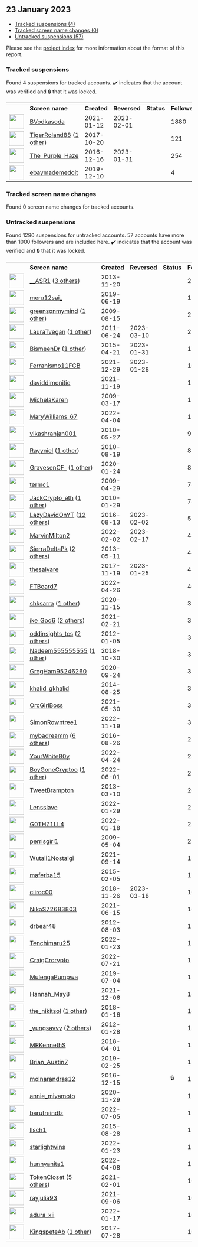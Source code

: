 ## 23 January 2023

* [Tracked suspensions (4)](#tracked-suspensions)
* [Tracked screen name changes (0)](#tracked-screen-name-changes)
* [Untracked suspensions (57)](#untracked-suspensions)

Please see the [project index](https://github.com/travisbrown/twitter-watch) for more information about the format of this report.

### Tracked suspensions

Found 4 suspensions for tracked accounts.
  ✔️ indicates that the account was verified and 🔒 that it was locked.

<table>
    <tr>
        <th></th>
        <th align="left">Screen name</th>
        <th align="left">Created</th>
        <th align="left">Reversed</th>
        <th align="left">Status</th>
        <th align="left">Followers</th>
        <th align="left">Ranking</th></tr>
    </tr>
        <tr>
            <td><a href="https://twitter.com/intent/user?user_id=1348829298447298562">
                <img src="https://pbs.twimg.com/profile_images/1441478935628320774/wI1YkqC8_normal.jpg" width="40px" height="40px" align="center"/></a>
            </td>
            <td>
                <a href="https://twitter.com/BVodkasoda">BVodkasoda</a></td>
            <td>2021-01-12</td>
            <td>2023-02-01</td>
            <td align="center"></td>
            <td>1880</td>
            <td>9008</td>
        </tr>
        <tr>
            <td><a href="https://twitter.com/intent/user?user_id=921291854280347648">
                <img src="https://pbs.twimg.com/profile_images/1050866371674816512/zEjVxjrP_normal.jpg" width="40px" height="40px" align="center"/></a>
            </td>
            <td>
                <a href="https://twitter.com/TigerRoland88">TigerRoland88</a>&nbsp;(<a href="https://api.memory.lol/v1/tw/id/921291854280347648">1 other</a>)&nbsp;</td>
            <td>2017-10-20</td>
            <td></td>
            <td align="center"></td>
            <td>121</td>
            <td>27284</td>
        </tr>
        <tr>
            <td><a href="https://twitter.com/intent/user?user_id=809611710004920320">
                <img src="https://pbs.twimg.com/profile_images/946856745833549825/eb4H2Vxw_normal.jpg" width="40px" height="40px" align="center"/></a>
            </td>
            <td>
                <a href="https://twitter.com/The_Purple_Haze">The_Purple_Haze</a></td>
            <td>2016-12-16</td>
            <td>2023-01-31</td>
            <td align="center"></td>
            <td>254</td>
            <td>35461</td>
        </tr>
        <tr>
            <td><a href="https://twitter.com/intent/user?user_id=1204347522732482567">
                <img src="https://abs.twimg.com/sticky/default_profile_images/default_profile_normal.png" width="40px" height="40px" align="center"/></a>
            </td>
            <td>
                <a href="https://twitter.com/ebaymademedoit">ebaymademedoit</a></td>
            <td>2019-12-10</td>
            <td></td>
            <td align="center"></td>
            <td>4</td>
            <td>93711</td>
        </tr></table>

### Tracked screen name changes

Found 0 screen name changes for tracked accounts.

### Untracked suspensions

Found 1290 suspensions for untracked accounts.
57 accounts have more than 1000 followers and are included here.
  ✔️ indicates that the account was verified and 🔒 that it was locked.

<table>
    <tr>
        <th></th>
        <th align="left">Screen name</th>
        <th align="left">Created</th>
        <th align="left">Reversed</th>
        <th align="left">Status</th>
        <th align="left">Followers</th>
    </tr>
        <tr>
            <td><a href="https://twitter.com/intent/user?user_id=2205734214">
                <img src="https://pbs.twimg.com/profile_images/800598479777177600/Ax5OiQGG_normal.jpg" width="40px" height="40px" align="center"/></a>
            </td>
            <td>
                <a href="https://twitter.com/__ASR1">__ASR1</a>&nbsp;(<a href="https://api.memory.lol/v1/tw/id/2205734214">3 others</a>)&nbsp;</td>
            <td>2013-11-20</td>
            <td></td>
            <td align="center"></td>
            <td>210995</td>
        </tr>
        <tr>
            <td><a href="https://twitter.com/intent/user?user_id=1141475960190955520">
                <img src="https://pbs.twimg.com/profile_images/1508416945364041734/5dc5hUaP_normal.jpg" width="40px" height="40px" align="center"/></a>
            </td>
            <td>
                <a href="https://twitter.com/meru12sai_">meru12sai_</a></td>
            <td>2019-06-19</td>
            <td></td>
            <td align="center"></td>
            <td>117565</td>
        </tr>
        <tr>
            <td><a href="https://twitter.com/intent/user?user_id=66001915">
                <img src="https://pbs.twimg.com/profile_images/1331146717656457216/-M2JIbyX_normal.jpg" width="40px" height="40px" align="center"/></a>
            </td>
            <td>
                <a href="https://twitter.com/greensonmymind">greensonmymind</a>&nbsp;(<a href="https://api.memory.lol/v1/tw/id/66001915">1 other</a>)&nbsp;</td>
            <td>2009-08-15</td>
            <td></td>
            <td align="center"></td>
            <td>25734</td>
        </tr>
        <tr>
            <td><a href="https://twitter.com/intent/user?user_id=323284679">
                <img src="https://pbs.twimg.com/profile_images/940941674930249728/X56k-WFm_normal.jpg" width="40px" height="40px" align="center"/></a>
            </td>
            <td>
                <a href="https://twitter.com/LauraTvegan">LauraTvegan</a>&nbsp;(<a href="https://api.memory.lol/v1/tw/id/323284679">1 other</a>)&nbsp;</td>
            <td>2011-06-24</td>
            <td>2023-03-10</td>
            <td align="center"></td>
            <td>22729</td>
        </tr>
        <tr>
            <td><a href="https://twitter.com/intent/user?user_id=3190202213">
                <img src="https://pbs.twimg.com/profile_images/1571949497030156289/_LVL4492_normal.jpg" width="40px" height="40px" align="center"/></a>
            </td>
            <td>
                <a href="https://twitter.com/BismeenDr">BismeenDr</a>&nbsp;(<a href="https://api.memory.lol/v1/tw/id/3190202213">1 other</a>)&nbsp;</td>
            <td>2015-04-21</td>
            <td>2023-01-31</td>
            <td align="center"></td>
            <td>17154</td>
        </tr>
        <tr>
            <td><a href="https://twitter.com/intent/user?user_id=1476183951614091272">
                <img src="https://pbs.twimg.com/profile_images/1590805837777338371/kpJS_OHs_normal.jpg" width="40px" height="40px" align="center"/></a>
            </td>
            <td>
                <a href="https://twitter.com/Ferranismo11FCB">Ferranismo11FCB</a></td>
            <td>2021-12-29</td>
            <td>2023-01-28</td>
            <td align="center"></td>
            <td>16825</td>
        </tr>
        <tr>
            <td><a href="https://twitter.com/intent/user?user_id=1461679782073184272">
                <img src="https://pbs.twimg.com/profile_images/1470018593786142726/v9FrVXEj_normal.jpg" width="40px" height="40px" align="center"/></a>
            </td>
            <td>
                <a href="https://twitter.com/daviddimonitie">daviddimonitie</a></td>
            <td>2021-11-19</td>
            <td></td>
            <td align="center"></td>
            <td>11947</td>
        </tr>
        <tr>
            <td><a href="https://twitter.com/intent/user?user_id=24867306">
                <img src="https://pbs.twimg.com/profile_images/99608076/g3_normal.jpg" width="40px" height="40px" align="center"/></a>
            </td>
            <td>
                <a href="https://twitter.com/MichelaKaren">MichelaKaren</a></td>
            <td>2009-03-17</td>
            <td></td>
            <td align="center"></td>
            <td>11660</td>
        </tr>
        <tr>
            <td><a href="https://twitter.com/intent/user?user_id=1511082383306547207">
                <img src="https://pbs.twimg.com/profile_images/1570642148424355841/wdb6e9-7_normal.jpg" width="40px" height="40px" align="center"/></a>
            </td>
            <td>
                <a href="https://twitter.com/MaryWilliams_67">MaryWilliams_67</a></td>
            <td>2022-04-04</td>
            <td></td>
            <td align="center"></td>
            <td>11199</td>
        </tr>
        <tr>
            <td><a href="https://twitter.com/intent/user?user_id=148634549">
                <img src="https://pbs.twimg.com/profile_images/654418285144879104/-5fzI-r__normal.jpg" width="40px" height="40px" align="center"/></a>
            </td>
            <td>
                <a href="https://twitter.com/vikashranjan001">vikashranjan001</a></td>
            <td>2010-05-27</td>
            <td></td>
            <td align="center"></td>
            <td>9841</td>
        </tr>
        <tr>
            <td><a href="https://twitter.com/intent/user?user_id=180454938">
                <img src="https://pbs.twimg.com/profile_images/621160525846736897/jUe2UBKY_normal.jpg" width="40px" height="40px" align="center"/></a>
            </td>
            <td>
                <a href="https://twitter.com/Rayyniel">Rayyniel</a>&nbsp;(<a href="https://api.memory.lol/v1/tw/id/180454938">1 other</a>)&nbsp;</td>
            <td>2010-08-19</td>
            <td></td>
            <td align="center"></td>
            <td>8369</td>
        </tr>
        <tr>
            <td><a href="https://twitter.com/intent/user?user_id=1220857418936147970">
                <img src="https://pbs.twimg.com/profile_images/1586501054170124288/_ts_rf2n_normal.jpg" width="40px" height="40px" align="center"/></a>
            </td>
            <td>
                <a href="https://twitter.com/GravesenCF_">GravesenCF_</a>&nbsp;(<a href="https://api.memory.lol/v1/tw/id/1220857418936147970">1 other</a>)&nbsp;</td>
            <td>2020-01-24</td>
            <td></td>
            <td align="center"></td>
            <td>8241</td>
        </tr>
        <tr>
            <td><a href="https://twitter.com/intent/user?user_id=36416758">
                <img src="https://pbs.twimg.com/profile_images/1270526043514982405/iemrGLHv_normal.jpg" width="40px" height="40px" align="center"/></a>
            </td>
            <td>
                <a href="https://twitter.com/termc1">termc1</a></td>
            <td>2009-04-29</td>
            <td></td>
            <td align="center"></td>
            <td>7892</td>
        </tr>
        <tr>
            <td><a href="https://twitter.com/intent/user?user_id=109683919">
                <img src="https://pbs.twimg.com/profile_images/1596828792756092930/DlZsyzKx_normal.jpg" width="40px" height="40px" align="center"/></a>
            </td>
            <td>
                <a href="https://twitter.com/JackCrypto_eth">JackCrypto_eth</a>&nbsp;(<a href="https://api.memory.lol/v1/tw/id/109683919">1 other</a>)&nbsp;</td>
            <td>2010-01-29</td>
            <td></td>
            <td align="center"></td>
            <td>7832</td>
        </tr>
        <tr>
            <td><a href="https://twitter.com/intent/user?user_id=764439795368165376">
                <img src="https://pbs.twimg.com/profile_images/1578393757162110978/HVi6rV21_normal.png" width="40px" height="40px" align="center"/></a>
            </td>
            <td>
                <a href="https://twitter.com/LazyDavidOnYT">LazyDavidOnYT</a>&nbsp;(<a href="https://api.memory.lol/v1/tw/id/764439795368165376">12 others</a>)&nbsp;</td>
            <td>2016-08-13</td>
            <td>2023-02-02</td>
            <td align="center"></td>
            <td>5555</td>
        </tr>
        <tr>
            <td><a href="https://twitter.com/intent/user?user_id=1488942484226932741">
                <img src="https://pbs.twimg.com/profile_images/1518753465144537088/zvUMyp8U_normal.jpg" width="40px" height="40px" align="center"/></a>
            </td>
            <td>
                <a href="https://twitter.com/MarvinMilton2">MarvinMilton2</a></td>
            <td>2022-02-02</td>
            <td>2023-02-17</td>
            <td align="center"></td>
            <td>4977</td>
        </tr>
        <tr>
            <td><a href="https://twitter.com/intent/user?user_id=1420908217">
                <img src="https://pbs.twimg.com/profile_images/1585997789481390081/shpAzl4b_normal.jpg" width="40px" height="40px" align="center"/></a>
            </td>
            <td>
                <a href="https://twitter.com/SierraDeltaPk">SierraDeltaPk</a>&nbsp;(<a href="https://api.memory.lol/v1/tw/id/1420908217">2 others</a>)&nbsp;</td>
            <td>2013-05-11</td>
            <td></td>
            <td align="center"></td>
            <td>4436</td>
        </tr>
        <tr>
            <td><a href="https://twitter.com/intent/user?user_id=932284955132121094">
                <img src="https://pbs.twimg.com/profile_images/1592305757126639618/i5-rdOLf_normal.png" width="40px" height="40px" align="center"/></a>
            </td>
            <td>
                <a href="https://twitter.com/thesalvare">thesalvare</a></td>
            <td>2017-11-19</td>
            <td>2023-01-25</td>
            <td align="center"></td>
            <td>4205</td>
        </tr>
        <tr>
            <td><a href="https://twitter.com/intent/user?user_id=1518744787980935168">
                <img src="https://pbs.twimg.com/profile_images/1583661916479635456/Nv-PGp3k_normal.jpg" width="40px" height="40px" align="center"/></a>
            </td>
            <td>
                <a href="https://twitter.com/FTBeard7">FTBeard7</a></td>
            <td>2022-04-26</td>
            <td></td>
            <td align="center"></td>
            <td>4080</td>
        </tr>
        <tr>
            <td><a href="https://twitter.com/intent/user?user_id=1328085109354979328">
                <img src="https://pbs.twimg.com/profile_images/1576348180962222080/MbG2yFmG_normal.jpg" width="40px" height="40px" align="center"/></a>
            </td>
            <td>
                <a href="https://twitter.com/shksarra">shksarra</a>&nbsp;(<a href="https://api.memory.lol/v1/tw/id/1328085109354979328">1 other</a>)&nbsp;</td>
            <td>2020-11-15</td>
            <td></td>
            <td align="center"></td>
            <td>3970</td>
        </tr>
        <tr>
            <td><a href="https://twitter.com/intent/user?user_id=1363485746380890162">
                <img src="https://pbs.twimg.com/profile_images/1541829125203279874/2IL1J_st_normal.jpg" width="40px" height="40px" align="center"/></a>
            </td>
            <td>
                <a href="https://twitter.com/ike_God6">ike_God6</a>&nbsp;(<a href="https://api.memory.lol/v1/tw/id/1363485746380890162">2 others</a>)&nbsp;</td>
            <td>2021-02-21</td>
            <td></td>
            <td align="center"></td>
            <td>3900</td>
        </tr>
        <tr>
            <td><a href="https://twitter.com/intent/user?user_id=455947303">
                <img src="https://pbs.twimg.com/profile_images/1587606822684221440/jAp3TzaP_normal.jpg" width="40px" height="40px" align="center"/></a>
            </td>
            <td>
                <a href="https://twitter.com/oddinsights_tcs">oddinsights_tcs</a>&nbsp;(<a href="https://api.memory.lol/v1/tw/id/455947303">2 others</a>)&nbsp;</td>
            <td>2012-01-05</td>
            <td></td>
            <td align="center"></td>
            <td>3854</td>
        </tr>
        <tr>
            <td><a href="https://twitter.com/intent/user?user_id=1057128764633681920">
                <img src="https://pbs.twimg.com/profile_images/1588540711728824326/Yc0VGjJ4_normal.jpg" width="40px" height="40px" align="center"/></a>
            </td>
            <td>
                <a href="https://twitter.com/Nadeem555555555">Nadeem555555555</a>&nbsp;(<a href="https://api.memory.lol/v1/tw/id/1057128764633681920">1 other</a>)&nbsp;</td>
            <td>2018-10-30</td>
            <td></td>
            <td align="center"></td>
            <td>3842</td>
        </tr>
        <tr>
            <td><a href="https://twitter.com/intent/user?user_id=1309180513198931968">
                <img src="https://pbs.twimg.com/profile_images/1577750943998922752/_cABNCkY_normal.jpg" width="40px" height="40px" align="center"/></a>
            </td>
            <td>
                <a href="https://twitter.com/GregHam95246260">GregHam95246260</a></td>
            <td>2020-09-24</td>
            <td></td>
            <td align="center"></td>
            <td>3530</td>
        </tr>
        <tr>
            <td><a href="https://twitter.com/intent/user?user_id=2766209532">
                <img src="https://pbs.twimg.com/profile_images/1530761754711670791/tDfOQdB-_normal.jpg" width="40px" height="40px" align="center"/></a>
            </td>
            <td>
                <a href="https://twitter.com/khalid_gkhalid">khalid_gkhalid</a></td>
            <td>2014-08-25</td>
            <td></td>
            <td align="center"></td>
            <td>3282</td>
        </tr>
        <tr>
            <td><a href="https://twitter.com/intent/user?user_id=1399069738609881092">
                <img src="https://pbs.twimg.com/profile_images/1595052222139797507/sIURzH5s_normal.jpg" width="40px" height="40px" align="center"/></a>
            </td>
            <td>
                <a href="https://twitter.com/OrcGirlBoss">OrcGirlBoss</a></td>
            <td>2021-05-30</td>
            <td></td>
            <td align="center"></td>
            <td>3257</td>
        </tr>
        <tr>
            <td><a href="https://twitter.com/intent/user?user_id=1594051679275606019">
                <img src="https://pbs.twimg.com/profile_images/1594051880908455936/O18SaM-B_normal.jpg" width="40px" height="40px" align="center"/></a>
            </td>
            <td>
                <a href="https://twitter.com/SimonRowntree1">SimonRowntree1</a></td>
            <td>2022-11-19</td>
            <td></td>
            <td align="center"></td>
            <td>3060</td>
        </tr>
        <tr>
            <td><a href="https://twitter.com/intent/user?user_id=769192126445858816">
                <img src="https://pbs.twimg.com/profile_images/1588635882143338497/FCoEtY-5_normal.jpg" width="40px" height="40px" align="center"/></a>
            </td>
            <td>
                <a href="https://twitter.com/mybadreamm">mybadreamm</a>&nbsp;(<a href="https://api.memory.lol/v1/tw/id/769192126445858816">6 others</a>)&nbsp;</td>
            <td>2016-08-26</td>
            <td></td>
            <td align="center"></td>
            <td>2958</td>
        </tr>
        <tr>
            <td><a href="https://twitter.com/intent/user?user_id=1518341079283769349">
                <img src="https://pbs.twimg.com/profile_images/1522072873606823938/xO0hTIRe_normal.jpg" width="40px" height="40px" align="center"/></a>
            </td>
            <td>
                <a href="https://twitter.com/YourWhiteB0y">YourWhiteB0y</a></td>
            <td>2022-04-24</td>
            <td></td>
            <td align="center"></td>
            <td>2864</td>
        </tr>
        <tr>
            <td><a href="https://twitter.com/intent/user?user_id=1531972868107558912">
                <img src="https://pbs.twimg.com/profile_images/1586280133266128897/XFBTasNf_normal.jpg" width="40px" height="40px" align="center"/></a>
            </td>
            <td>
                <a href="https://twitter.com/BoyGoneCryptoo">BoyGoneCryptoo</a>&nbsp;(<a href="https://api.memory.lol/v1/tw/id/1531972868107558912">1 other</a>)&nbsp;</td>
            <td>2022-06-01</td>
            <td></td>
            <td align="center"></td>
            <td>2755</td>
        </tr>
        <tr>
            <td><a href="https://twitter.com/intent/user?user_id=1257764454">
                <img src="https://pbs.twimg.com/profile_images/1272271860781264897/yJWHMwtO_normal.jpg" width="40px" height="40px" align="center"/></a>
            </td>
            <td>
                <a href="https://twitter.com/TweetBrampton">TweetBrampton</a></td>
            <td>2013-03-10</td>
            <td></td>
            <td align="center"></td>
            <td>2639</td>
        </tr>
        <tr>
            <td><a href="https://twitter.com/intent/user?user_id=1487504505839427584">
                <img src="https://pbs.twimg.com/profile_images/1596774368838721537/fPejPdgI_normal.jpg" width="40px" height="40px" align="center"/></a>
            </td>
            <td>
                <a href="https://twitter.com/Lensslave">Lensslave</a></td>
            <td>2022-01-29</td>
            <td></td>
            <td align="center"></td>
            <td>2531</td>
        </tr>
        <tr>
            <td><a href="https://twitter.com/intent/user?user_id=1483461424869478403">
                <img src="https://pbs.twimg.com/profile_images/1597803756409724928/ErtvOpRZ_normal.jpg" width="40px" height="40px" align="center"/></a>
            </td>
            <td>
                <a href="https://twitter.com/G0THZ1LL4">G0THZ1LL4</a></td>
            <td>2022-01-18</td>
            <td></td>
            <td align="center"></td>
            <td>2350</td>
        </tr>
        <tr>
            <td><a href="https://twitter.com/intent/user?user_id=37579226">
                <img src="https://pbs.twimg.com/profile_images/1348878555594203142/vajoEzqG_normal.jpg" width="40px" height="40px" align="center"/></a>
            </td>
            <td>
                <a href="https://twitter.com/perrisgirl1">perrisgirl1</a></td>
            <td>2009-05-04</td>
            <td></td>
            <td align="center"></td>
            <td>2345</td>
        </tr>
        <tr>
            <td><a href="https://twitter.com/intent/user?user_id=1437587165840564225">
                <img src="https://pbs.twimg.com/profile_images/1475710793693990913/srdrDFpz_normal.jpg" width="40px" height="40px" align="center"/></a>
            </td>
            <td>
                <a href="https://twitter.com/Wutaii1Nostalgi">Wutaii1Nostalgi</a></td>
            <td>2021-09-14</td>
            <td></td>
            <td align="center"></td>
            <td>1827</td>
        </tr>
        <tr>
            <td><a href="https://twitter.com/intent/user?user_id=3020416858">
                <img src="https://pbs.twimg.com/profile_images/1541113182911086594/bS7cjsFK_normal.jpg" width="40px" height="40px" align="center"/></a>
            </td>
            <td>
                <a href="https://twitter.com/maferba15">maferba15</a></td>
            <td>2015-02-05</td>
            <td></td>
            <td align="center"></td>
            <td>1707</td>
        </tr>
        <tr>
            <td><a href="https://twitter.com/intent/user?user_id=1067122622427774976">
                <img src="https://pbs.twimg.com/profile_images/1589068432225587206/MYns4fGR_normal.jpg" width="40px" height="40px" align="center"/></a>
            </td>
            <td>
                <a href="https://twitter.com/ciiroc00">ciiroc00</a></td>
            <td>2018-11-26</td>
            <td>2023-03-18</td>
            <td align="center"></td>
            <td>1664</td>
        </tr>
        <tr>
            <td><a href="https://twitter.com/intent/user?user_id=1404895823104811016">
                <img src="https://pbs.twimg.com/profile_images/1531529785100447744/lzWiSGxw_normal.jpg" width="40px" height="40px" align="center"/></a>
            </td>
            <td>
                <a href="https://twitter.com/NikoS72683803">NikoS72683803</a></td>
            <td>2021-06-15</td>
            <td></td>
            <td align="center"></td>
            <td>1604</td>
        </tr>
        <tr>
            <td><a href="https://twitter.com/intent/user?user_id=735470929">
                <img src="https://pbs.twimg.com/profile_images/1575513919527043072/prj7ChAI_normal.jpg" width="40px" height="40px" align="center"/></a>
            </td>
            <td>
                <a href="https://twitter.com/drbear48">drbear48</a></td>
            <td>2012-08-03</td>
            <td></td>
            <td align="center"></td>
            <td>1538</td>
        </tr>
        <tr>
            <td><a href="https://twitter.com/intent/user?user_id=1485262368703533057">
                <img src="https://pbs.twimg.com/profile_images/1500884685727043585/cHE60JUL_normal.jpg" width="40px" height="40px" align="center"/></a>
            </td>
            <td>
                <a href="https://twitter.com/Tenchimaru25">Tenchimaru25</a></td>
            <td>2022-01-23</td>
            <td></td>
            <td align="center"></td>
            <td>1521</td>
        </tr>
        <tr>
            <td><a href="https://twitter.com/intent/user?user_id=1549993342381203456">
                <img src="https://pbs.twimg.com/profile_images/1549995367772876800/I3TMLRst_normal.jpg" width="40px" height="40px" align="center"/></a>
            </td>
            <td>
                <a href="https://twitter.com/CraigCrcrypto">CraigCrcrypto</a></td>
            <td>2022-07-21</td>
            <td></td>
            <td align="center"></td>
            <td>1513</td>
        </tr>
        <tr>
            <td><a href="https://twitter.com/intent/user?user_id=1146709125348450305">
                <img src="https://pbs.twimg.com/profile_images/1531711786268909568/boUiZrCV_normal.jpg" width="40px" height="40px" align="center"/></a>
            </td>
            <td>
                <a href="https://twitter.com/MulengaPumpwa">MulengaPumpwa</a></td>
            <td>2019-07-04</td>
            <td></td>
            <td align="center"></td>
            <td>1512</td>
        </tr>
        <tr>
            <td><a href="https://twitter.com/intent/user?user_id=1467848142678810629">
                <img src="https://pbs.twimg.com/profile_images/1467848528441581571/GMD_E5YI_normal.jpg" width="40px" height="40px" align="center"/></a>
            </td>
            <td>
                <a href="https://twitter.com/Hannah_May8">Hannah_May8</a></td>
            <td>2021-12-06</td>
            <td></td>
            <td align="center"></td>
            <td>1486</td>
        </tr>
        <tr>
            <td><a href="https://twitter.com/intent/user?user_id=953344783577178114">
                <img src="https://pbs.twimg.com/profile_images/1580473182896652291/TVdJB4vN_normal.jpg" width="40px" height="40px" align="center"/></a>
            </td>
            <td>
                <a href="https://twitter.com/the_nikitsol">the_nikitsol</a>&nbsp;(<a href="https://api.memory.lol/v1/tw/id/953344783577178114">1 other</a>)&nbsp;</td>
            <td>2018-01-16</td>
            <td></td>
            <td align="center"></td>
            <td>1413</td>
        </tr>
        <tr>
            <td><a href="https://twitter.com/intent/user?user_id=476857025">
                <img src="https://pbs.twimg.com/profile_images/1564756563008552961/Rwa6REmN_normal.jpg" width="40px" height="40px" align="center"/></a>
            </td>
            <td>
                <a href="https://twitter.com/_yungsavvy">_yungsavvy</a>&nbsp;(<a href="https://api.memory.lol/v1/tw/id/476857025">2 others</a>)&nbsp;</td>
            <td>2012-01-28</td>
            <td></td>
            <td align="center"></td>
            <td>1361</td>
        </tr>
        <tr>
            <td><a href="https://twitter.com/intent/user?user_id=980308563481546752">
                <img src="https://pbs.twimg.com/profile_images/1596902168413339649/pl-PJSxN_normal.jpg" width="40px" height="40px" align="center"/></a>
            </td>
            <td>
                <a href="https://twitter.com/MRKennethS">MRKennethS</a></td>
            <td>2018-04-01</td>
            <td></td>
            <td align="center"></td>
            <td>1329</td>
        </tr>
        <tr>
            <td><a href="https://twitter.com/intent/user?user_id=1100162780181737472">
                <img src="https://pbs.twimg.com/profile_images/1556543173362581504/CRoEO684_normal.jpg" width="40px" height="40px" align="center"/></a>
            </td>
            <td>
                <a href="https://twitter.com/Brian_Austin7">Brian_Austin7</a></td>
            <td>2019-02-25</td>
            <td></td>
            <td align="center"></td>
            <td>1322</td>
        </tr>
        <tr>
            <td><a href="https://twitter.com/intent/user?user_id=809225851283836929">
                <img src="https://pbs.twimg.com/profile_images/1530163729479913473/H4y7_jW3_normal.jpg" width="40px" height="40px" align="center"/></a>
            </td>
            <td>
                <a href="https://twitter.com/molnarandras12">molnarandras12</a></td>
            <td>2016-12-15</td>
            <td></td>
            <td align="center">🔒</td>
            <td>1292</td>
        </tr>
        <tr>
            <td><a href="https://twitter.com/intent/user?user_id=1332985460872851456">
                <img src="https://pbs.twimg.com/profile_images/1332986320147390465/n6xG87wK_normal.jpg" width="40px" height="40px" align="center"/></a>
            </td>
            <td>
                <a href="https://twitter.com/annie_miyamoto">annie_miyamoto</a></td>
            <td>2020-11-29</td>
            <td></td>
            <td align="center"></td>
            <td>1277</td>
        </tr>
        <tr>
            <td><a href="https://twitter.com/intent/user?user_id=1544397435149352960">
                <img src="https://pbs.twimg.com/profile_images/1572139082020720640/nMU5pGd6_normal.jpg" width="40px" height="40px" align="center"/></a>
            </td>
            <td>
                <a href="https://twitter.com/barutreindlz">barutreindlz</a></td>
            <td>2022-07-05</td>
            <td></td>
            <td align="center"></td>
            <td>1267</td>
        </tr>
        <tr>
            <td><a href="https://twitter.com/intent/user?user_id=3371012892">
                <img src="https://pbs.twimg.com/profile_images/1423851277415587840/frT4E3Vw_normal.jpg" width="40px" height="40px" align="center"/></a>
            </td>
            <td>
                <a href="https://twitter.com/llsch1">llsch1</a></td>
            <td>2015-08-28</td>
            <td></td>
            <td align="center"></td>
            <td>1163</td>
        </tr>
        <tr>
            <td><a href="https://twitter.com/intent/user?user_id=1485210104068972548">
                <img src="https://pbs.twimg.com/profile_images/1594979706524532736/5s5Pm2dl_normal.jpg" width="40px" height="40px" align="center"/></a>
            </td>
            <td>
                <a href="https://twitter.com/starlightwins">starlightwins</a></td>
            <td>2022-01-23</td>
            <td></td>
            <td align="center"></td>
            <td>1145</td>
        </tr>
        <tr>
            <td><a href="https://twitter.com/intent/user?user_id=1512335589437317122">
                <img src="https://pbs.twimg.com/profile_images/1539904650282950657/l2OumLQv_normal.jpg" width="40px" height="40px" align="center"/></a>
            </td>
            <td>
                <a href="https://twitter.com/hunnyanita1">hunnyanita1</a></td>
            <td>2022-04-08</td>
            <td></td>
            <td align="center"></td>
            <td>1116</td>
        </tr>
        <tr>
            <td><a href="https://twitter.com/intent/user?user_id=1356340691455119361">
                <img src="https://pbs.twimg.com/profile_images/1583451527515181056/qMWxqzLH_normal.jpg" width="40px" height="40px" align="center"/></a>
            </td>
            <td>
                <a href="https://twitter.com/TokenCloset">TokenCloset</a>&nbsp;(<a href="https://api.memory.lol/v1/tw/id/1356340691455119361">5 others</a>)&nbsp;</td>
            <td>2021-02-01</td>
            <td></td>
            <td align="center"></td>
            <td>1097</td>
        </tr>
        <tr>
            <td><a href="https://twitter.com/intent/user?user_id=1434851042831765504">
                <img src="https://pbs.twimg.com/profile_images/1434851478997540869/dB_z0rSx_normal.jpg" width="40px" height="40px" align="center"/></a>
            </td>
            <td>
                <a href="https://twitter.com/rayjulia93">rayjulia93</a></td>
            <td>2021-09-06</td>
            <td></td>
            <td align="center"></td>
            <td>1093</td>
        </tr>
        <tr>
            <td><a href="https://twitter.com/intent/user?user_id=1482986278069145600">
                <img src="https://pbs.twimg.com/profile_images/1583154139290386462/9MAbLHHq_normal.jpg" width="40px" height="40px" align="center"/></a>
            </td>
            <td>
                <a href="https://twitter.com/adura_xii">adura_xii</a></td>
            <td>2022-01-17</td>
            <td></td>
            <td align="center"></td>
            <td>1026</td>
        </tr>
        <tr>
            <td><a href="https://twitter.com/intent/user?user_id=890932153999134721">
                <img src="https://pbs.twimg.com/profile_images/1546851682818162691/gjoRG-ho_normal.jpg" width="40px" height="40px" align="center"/></a>
            </td>
            <td>
                <a href="https://twitter.com/KingspeteAb">KingspeteAb</a>&nbsp;(<a href="https://api.memory.lol/v1/tw/id/890932153999134721">1 other</a>)&nbsp;</td>
            <td>2017-07-28</td>
            <td></td>
            <td align="center"></td>
            <td>1015</td>
        </tr></table>
